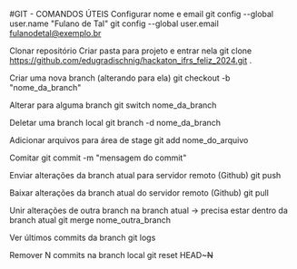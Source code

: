 #GIT - COMANDOS ÚTEIS
Configurar nome e email
git config --global user.name "Fulano de Tal" git config --global user.email fulanodetal@exemplo.br

Clonar repositório
Criar pasta para projeto e entrar nela git clone https://github.com/edugradischnig/hackaton_ifrs_feliz_2024.git .

Criar uma nova branch (alterando para ela)
git checkout -b "nome_da_branch"

Alterar para alguma branch
git switch nome_da_branch

Deletar uma branch local
git branch -d nome_da_branch

Adicionar arquivos para área de stage
git add nome_do_arquivo

Comitar
git commit -m "mensagem do commit"

Enviar alterações da branch atual para servidor remoto (Github)
git push

Baixar alterações da branch atual do servidor remoto (Github)
git pull

Unir alterações de outra branch na branch atual
-> precisa estar dentro da branch atual git merge nome_outra_branch

Ver últimos commits da branch
git logs

Remover N commits na branch local
git reset HEAD~~~N~~
